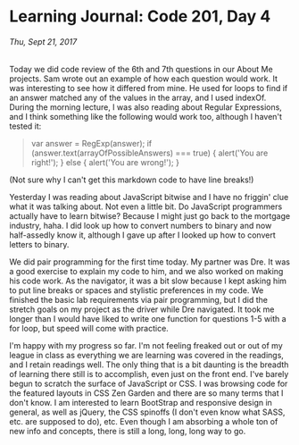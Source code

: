 # Learning Journal: Code 201, Day 4
###### Thu, Sept 21, 2017

Today we did code review of the 6th and 7th questions in our About Me projects. Sam wrote out an example of how each question would work. It was interesting to see how it differed from mine. He used for loops to find if an answer matched any of the values in the array, and I used indexOf. During the morning lecture, I was also reading about Regular Expressions, and I think something like the following would work too, although I haven't tested it:

>var answer = RegExp(answer);
if (answer.text(arrayOfPossibleAnswers) === true) {
  alert('You are right!');
} else {
  alert('You are wrong!'); }

(Not sure why I can't get this markdown code to have line breaks!)

Yesterday I was reading about JavaScript bitwise and I have no friggin' clue what it was talking about. Not even a little bit. Do JavaScript programmers actually have to learn bitwise? Because I might just go back to the mortgage industry, haha. I did look up how to convert numbers to binary and now half-assedly know it, although I gave up after I looked up how to convert letters to binary.

We did pair programming for the first time today. My partner was Dre. It was a good exercise to explain my code to him, and we also worked on making his code work. As the navigator, it was a bit slow because I kept asking him to put line breaks or spaces and stylistic preferences in my code. We finished the basic lab requirements via pair programming, but I did the stretch goals on my project as the driver while Dre navigated. It took me longer than I would have liked to write one function for questions 1-5 with a for loop, but speed will come with practice.

I'm happy with my progress so far. I'm not feeling freaked out or out of my league in class as everything we are learning was covered in the readings, and I retain readings well. The only thing that is a bit daunting is the breadth of learning there still is to accomplish, even just on the front end. I've barely begun to scratch the surface of JavaScript or CSS. I was browsing code for the featured layouts in CSS Zen Garden and there are so many terms that I don't know. I am interested to learn BootStrap and responsive design in general, as well as jQuery, the CSS spinoffs (I don't even know what SASS, etc. are supposed to do), etc. Even though I am absorbing a whole ton of new info and concepts, there is still a long, long, long way to go.
